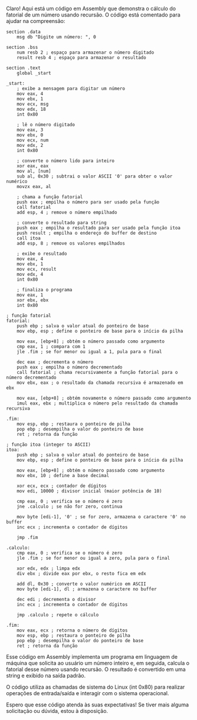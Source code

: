 Claro! Aqui está um código em Assembly que demonstra o cálculo do fatorial de um número usando recursão. O código está comentado para ajudar na compreensão:

```assembly
section .data
    msg db "Digite um número: ", 0

section .bss
    num resb 2 ; espaço para armazenar o número digitado
    result resb 4 ; espaço para armazenar o resultado

section .text
    global _start

_start:
    ; exibe a mensagem para digitar um número
    mov eax, 4
    mov ebx, 1
    mov ecx, msg
    mov edx, 18
    int 0x80

    ; lê o número digitado
    mov eax, 3
    mov ebx, 0
    mov ecx, num
    mov edx, 2
    int 0x80

    ; converte o número lido para inteiro
    xor eax, eax
    mov al, [num]
    sub al, 0x30 ; subtrai o valor ASCII '0' para obter o valor numérico
    movzx eax, al

    ; chama a função fatorial
    push eax ; empilha o número para ser usado pela função
    call fatorial
    add esp, 4 ; remove o número empilhado

    ; converte o resultado para string
    push eax ; empilha o resultado para ser usado pela função itoa
    push result ; empilha o endereço do buffer de destino
    call itoa
    add esp, 8 ; remove os valores empilhados

    ; exibe o resultado
    mov eax, 4
    mov ebx, 1
    mov ecx, result
    mov edx, 4
    int 0x80

    ; finaliza o programa
    mov eax, 1
    xor ebx, ebx
    int 0x80

; função fatorial
fatorial:
    push ebp ; salva o valor atual do ponteiro de base
    mov ebp, esp ; define o ponteiro de base para o início da pilha

    mov eax, [ebp+8] ; obtém o número passado como argumento
    cmp eax, 1 ; compara com 1
    jle .fim ; se for menor ou igual a 1, pula para o final

    dec eax ; decrementa o número
    push eax ; empilha o número decrementado
    call fatorial ; chama recursivamente a função fatorial para o número decrementado
    mov ebx, eax ; o resultado da chamada recursiva é armazenado em ebx

    mov eax, [ebp+8] ; obtém novamente o número passado como argumento
    imul eax, ebx ; multiplica o número pelo resultado da chamada recursiva

.fim:
    mov esp, ebp ; restaura o ponteiro de pilha
    pop ebp ; desempilha o valor do ponteiro de base
    ret ; retorna da função

; função itoa (integer to ASCII)
itoa:
    push ebp ; salva o valor atual do ponteiro de base
    mov ebp, esp ; define o ponteiro de base para o início da pilha

    mov eax, [ebp+8] ; obtém o número passado como argumento
    mov ebx, 10 ; define a base decimal

    xor ecx, ecx ; contador de dígitos
    mov edi, 10000 ; divisor inicial (maior potência de 10)

    cmp eax, 0 ; verifica se o número é zero
    jne .calculo ; se não for zero, continua

    mov byte [edi-1], '0' ; se for zero, armazena o caractere '0' no buffer
    inc ecx ; incrementa o contador de dígitos

    jmp .fim

.calculo:
    cmp eax, 0 ; verifica se o número é zero
    jle .fim ; se for menor ou igual a zero, pula para o final

    xor edx, edx ; limpa edx
    div ebx ; divide eax por ebx, o resto fica em edx

    add dl, 0x30 ; converte o valor numérico em ASCII
    mov byte [edi-1], dl ; armazena o caractere no buffer

    dec edi ; decrementa o divisor
    inc ecx ; incrementa o contador de dígitos

    jmp .calculo ; repete o cálculo

.fim:
    mov eax, ecx ; retorna o número de dígitos
    mov esp, ebp ; restaura o ponteiro de pilha
    pop ebp ; desempilha o valor do ponteiro de base
    ret ; retorna da função
```

Esse código em Assembly implementa um programa em linguagem de máquina que solicita ao usuário um número inteiro e, em seguida, calcula o fatorial desse número usando recursão. O resultado é convertido em uma string e exibido na saída padrão.

O código utiliza as chamadas de sistema do Linux (int 0x80) para realizar operações de entrada/saída e interagir com o sistema operacional.

Espero que esse código atenda às suas expectativas! Se tiver mais alguma solicitação ou dúvida, estou à disposição.
